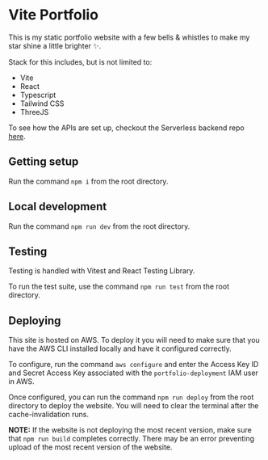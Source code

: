 # Vite Portfolio

This is my static portfolio website with a few bells & whistles to make my star shine a little brighter ✨.

Stack for this includes, but is not limited to:

- Vite
- React
- Typescript
- Tailwind CSS
- ThreeJS

To see how the APIs are set up, checkout the Serverless backend repo [here](https://github.com/angusbezzina/portfolio-vite-backend).

## Getting setup

Run the command `npm i` from the root directory.

## Local development

Run the command `npm run dev` from the root directory.

## Testing

Testing is handled with Vitest and React Testing Library.

To run the test suite, use the command `npm run test` from the root directory.

## Deploying

This site is hosted on AWS. To deploy it you will need to make sure that you have the AWS CLI installed locally and have it configured correctly.

To configure, run the command `aws configure` and enter the Access Key ID and Secret Access Key associated with the `portfolio-deployment` IAM user in AWS.

Once configured, you can run the command `npm run deploy` from the root directory to deploy the website. You will need to clear the terminal after the cache-invalidation runs.

**NOTE:**
If the website is not deploying the most recent version, make sure that `npm run build` completes correctly. There may be an error preventing upload of the most recent version of the website.
